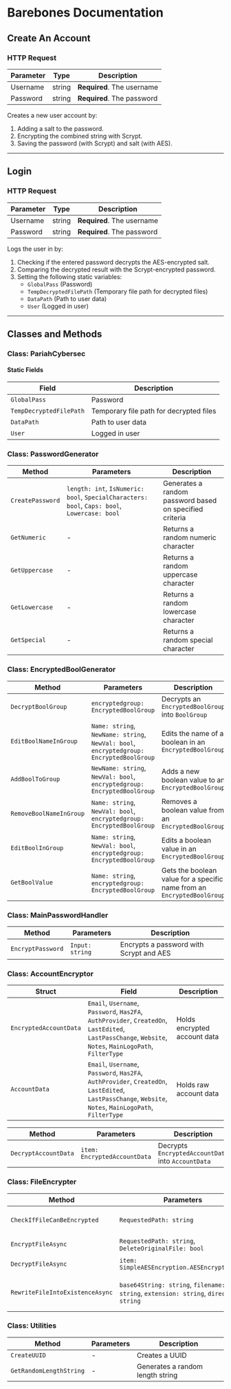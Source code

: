 # Barebones Documentation

## Create An Account

### HTTP Request



| Parameter | Type   | Description                |
|-----------|--------|----------------------------|
| Username  | string | **Required**. The username |
| Password  | string | **Required**. The password |

Creates a new user account by:
1. Adding a salt to the password.
2. Encrypting the combined string with Scrypt.
3. Saving the password (with Scrypt) and salt (with AES).

---

## Login

### HTTP Request


| Parameter | Type   | Description                |
|-----------|--------|----------------------------|
| Username  | string | **Required**. The username |
| Password  | string | **Required**. The password |

Logs the user in by:
1. Checking if the entered password decrypts the AES-encrypted salt.
2. Comparing the decrypted result with the Scrypt-encrypted password.
3. Setting the following static variables:
   - `GlobalPass` (Password)
   - `TempDecryptedFilePath` (Temporary file path for decrypted files)
   - `DataPath` (Path to user data)
   - `User` (Logged in user)

---

## Classes and Methods

### Class: PariahCybersec

#### Static Fields

| Field                  | Description                                       |
|------------------------|---------------------------------------------------|
| `GlobalPass`           | Password                                          |
| `TempDecryptedFilePath`| Temporary file path for decrypted files          |
| `DataPath`             | Path to user data                                |
| `User`                 | Logged in user                                   |

### Class: PasswordGenerator

| Method                                | Parameters                                    | Description                                         |
|---------------------------------------|----------------------------------------------|-----------------------------------------------------|
| `CreatePassword`                      | `length: int`, `IsNumeric: bool`, `SpecialCharacters: bool`, `Caps: bool`, `Lowercase: bool` | Generates a random password based on specified criteria |
| `GetNumeric`                          | -                                            | Returns a random numeric character                 |
| `GetUppercase`                        | -                                            | Returns a random uppercase character               |
| `GetLowercase`                        | -                                            | Returns a random lowercase character               |
| `GetSpecial`                          | -                                            | Returns a random special character                 |

### Class: EncryptedBoolGenerator

| Method                                 | Parameters                                    | Description                                         |
|----------------------------------------|----------------------------------------------|-----------------------------------------------------|
| `DecryptBoolGroup`                     | `encryptedgroup: EncryptedBoolGroup`          | Decrypts an `EncryptedBoolGroup` into `BoolGroup`  |
| `EditBoolNameInGroup`                  | `Name: string`, `NewName: string`, `NewVal: bool`, `encryptedgroup: EncryptedBoolGroup` | Edits the name of a boolean in an `EncryptedBoolGroup` |
| `AddBoolToGroup`                       | `NewName: string`, `NewVal: bool`, `encryptedgroup: EncryptedBoolGroup` | Adds a new boolean value to an `EncryptedBoolGroup` |
| `RemoveBoolNameInGroup`                | `Name: string`, `NewVal: bool`, `encryptedgroup: EncryptedBoolGroup` | Removes a boolean value from an `EncryptedBoolGroup` |
| `EditBoolInGroup`                      | `Name: string`, `NewVal: bool`, `encryptedgroup: EncryptedBoolGroup` | Edits a boolean value in an `EncryptedBoolGroup` |
| `GetBoolValue`                         | `Name: string`, `encryptedgroup: EncryptedBoolGroup` | Gets the boolean value for a specific name from an `EncryptedBoolGroup` |

### Class: MainPasswordHandler

| Method                     | Parameters       | Description                                |
|----------------------------|------------------|--------------------------------------------|
| `EncryptPassword`          | `Input: string`  | Encrypts a password with Scrypt and AES   |

### Class: AccountEncryptor

| Struct                      | Field                          | Description                                |
|-----------------------------|--------------------------------|--------------------------------------------|
| `EncryptedAccountData`      | `Email`, `Username`, `Password`, `Has2FA`, `AuthProvider`, `CreatedOn`, `LastEdited`, `LastPassChange`, `Website`, `Notes`, `MainLogoPath`, `FilterType` | Holds encrypted account data                |
| `AccountData`               | `Email`, `Username`, `Password`, `Has2FA`, `AuthProvider`, `CreatedOn`, `LastEdited`, `LastPassChange`, `Website`, `Notes`, `MainLogoPath`, `FilterType` | Holds raw account data                      |

| Method                          | Parameters                               | Description                                         |
|---------------------------------|------------------------------------------|-----------------------------------------------------|
| `DecryptAccountData`             | `item: EncryptedAccountData`             | Decrypts `EncryptedAccountData` into `AccountData` |

### Class: FileEncrypter

| Method                                | Parameters                      | Description                                   |
|---------------------------------------|--------------------------------|-----------------------------------------------|
| `CheckIfFileCanBeEncrypted`           | `RequestedPath: string`         | Checks if a file can be encrypted            |
| `EncryptFileAsync`                    | `RequestedPath: string`, `DeleteOriginalFile: bool` | Encrypts a file asynchronously              |
| `DecryptFileAsync`                    | `item: SimpleAESEncryption.AESEncryptedText` | Decrypts a file asynchronously              |
| `RewriteFileIntoExistenceAsync`       | `base64String: string`, `filename: string`, `extension: string`, `directory: string` | Writes a decrypted file into existence asynchronously |

### Class: Utilities

| Method                      | Parameters | Description                          |
|-----------------------------|------------|--------------------------------------|
| `CreateUUID`                | -          | Creates a UUID                        |
| `GetRandomLengthString`     | -          | Generates a random length string      |

